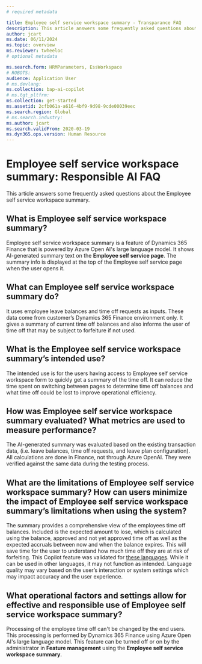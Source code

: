 ```yaml
---
# required metadata

title: Employee self service workspace summary - Transparance FAQ
description: This article answers some frequently asked questions about the Employee self service workspace summary.
author: jcart
ms.date: 06/11/2024
ms.topic: overview
ms.reviewer: twheeloc
# optional metadata

ms.search.form: HRMParameters, EssWorkspace
# ROBOTS: 
audience: Application User
# ms.devlang: 
ms.collection: bap-ai-copilot
# ms.tgt_pltfrm: 
ms.collection: get-started
ms.assetid: 2cfb061a-a616-4bf9-9d98-9cde00039eec
ms.search.region: Global
# ms.search.industry: 
ms.author: jcart
ms.search.validFrom: 2020-03-19
ms.dyn365.ops.version: Human Resource
---
```



# Employee self service workspace summary: Responsible AI FAQ
 This article answers some frequently asked questions about the Employee self service workspace summary.
 
## What is Employee self service workspace summary?
 Employee self service workspace summary is a feature of Dynamics 365 Finance that is powered by Azure Open AI's large language model. It shows AI-generated summary text on the **Employee self service page**. 
 The summary info is displayed at the top of the Employee self service page when the user opens it.

## What can Employee self service workspace summary do?
It uses employee leave balances and time off requests as inputs. These data come from customer’s Dynamics 365 Finance environment only.
It gives a summary of current time off balances and also informs the user of time off that may be subject to forfeiture if not used.

## What is the Employee self service workspace summary’s intended use?
The intended use is for the users having access to Employee self service workspace form to quickly get a summary of the time off. It can reduce the time spent on switching between pages to determine time off 
balances and what time off could be lost to improve operational efficiency.

## How was Employee self service workspace summary evaluated? What metrics are used to measure performance?
The AI-generated summary was evaluated based on the existing transaction data, (i.e. leave balances, time off requests, and leave plan configuration). All calculations are done in Finance, not through Azure OpenAI. They were verified against the same data during the testing process.

## What are the limitations of Employee self service workspace summary? How can users minimize the impact of Employee self service workspace summary’s limitations when using the system?
The summary provides a comprehensive view of the employees time off balances. Included is the expected amount to lose, which is calculated using the balance, approved and not yet approved time off as well as the
expected accruals between now and when the balance expires. This will save time for the user to understand how much time off they are at risk of forfeiting.
This Copilot feature was validated for [these languages](https://go.microsoft.com/fwlink/?linkid=2270154). While it can be used in other languages, it may not function as intended. Language quality may vary based
on the user’s interaction or system settings which may impact accuracy and the user experience.

## What operational factors and settings allow for effective and responsible use of Employee self service workspace summary?
Processing of the employee time off can't be changed by the end users. This processing is performed by Dynamics 365 Finance using Azure Open AI's large language model.
This feature can be turned off or on by the administrator in **Feature management** using the **Employee self service workspace summary**.
